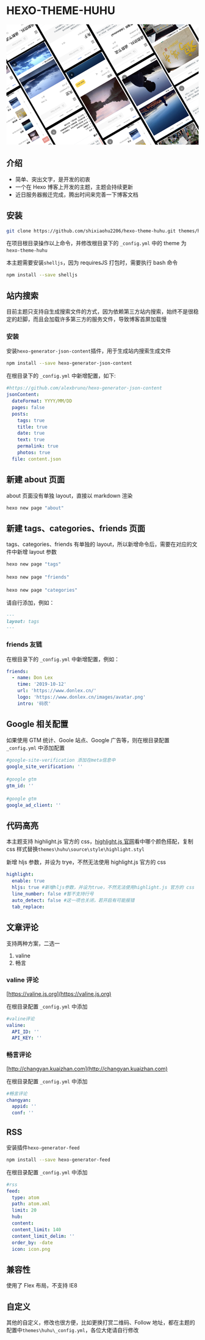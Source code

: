 # HEXO-THEME-HUHU

![huhu](/source/images/huhu.png)

## 介绍

- 简单、突出文字，是开发的初衷
- 一个在 Hexo 博客上开发的主题，主题会持续更新
- 近日服务器搬迁完成，腾出时间来完善一下博客文档

## 安装

```bash
git clone https://github.com/shixiaohu2206/hexo-theme-huhu.git themes/hexo-theme-huhu
```

在项目根目录操作以上命令，并修改根目录下的 `_config.yml` 中的 theme 为 `hexo-theme-huhu`

本主题需要安装`shelljs`，因为 requiresJS 打包时，需要执行 bash 命令

```bash
npm install --save shelljs
```

## 站内搜索

目前主题只支持自生成搜索文件的方式，因为依赖第三方站内搜索，始终不是很稳定的赶脚，而且会加载许多第三方的服务文件，导致博客首屏加载慢

### 安装

安装`hexo-generator-json-content`插件，用于生成站内搜索生成文件

```bash
npm install --save hexo-generator-json-content
```

在根目录下的 `_config.yml` 中新增配置，如下:

```yml
#https://github.com/alexbruno/hexo-generator-json-content
jsonContent:
  dateFormat: YYYY/MM/DD
  pages: false
  posts:
    tags: true
    title: true
    date: true
    text: true
    permalink: true
    photos: true
  file: content.json
```

## 新建 about 页面

about 页面没有单独 layout，直接以 markdown 渲染

```bash
hexo new page "about"
```

## 新建 tags、categories、friends 页面

tags、categories、friends 有单独的 layout，所以新增命令后，需要在对应的文件中新增 layout 参数

```bash
hexo new page "tags"

hexo new page "friends"

hexo new page "categories"
```

请自行添加，例如：

```markdown
---
layout: tags
---
```

### friends 友链

在根目录下的 `_config.yml` 中新增配置，例如：

```yml
friends:
  - name: Don Lex
    time: '2019-10-12'
    url: 'https://www.donlex.cn/'
    logo: 'https://www.donlex.cn/images/avatar.png'
    intro: '码农'
```

## Google 相关配置

如果使用 GTM 统计、Goole 站点、Google 广告等，则在根目录配置`_config.yml` 中添加配置

```yml
#google-site-verification 添加在meta信息中
google_site_verification: ''

#google gtm
gtm_id: ''

#google gtm
google_ad_client: ''
```

## 代码高亮

本主题支持 highlight.js 官方的 css，[highlight.js 官网](https://highlightjs.org/static/demo/)看中哪个颜色搭配，复制 css 样式替换`themes\huhu\source\style\highlight.styl`

新增 hljs 参数，并设为 trye，不然无法使用 highlight.js 官方的 css

```yml
highlight:
  enable: true
  hljs: true #新增hljs参数，并设为true，不然无法使用highlight.js 官方的 css
  line_number: false #暂不支持行号
  auto_detect: false #这一项也关闭，若开启有可能报错
  tab_replace:
```

## 文章评论

支持两种方案，二选一

1. valine
2. 畅言

### valine 评论

[https://valine.js.org](https://valine.js.org)

在根目录配置 `_config.yml` 中添加

```yml
#valine评论
valine:
  API_ID: ''
  API_KEY: ''
```

### 畅言评论

[http://changyan.kuaizhan.com](http://changyan.kuaizhan.com)

在根目录配置 `_config.yml` 中添加

```yml
#畅言评论
changyan:
  appid: ''
  conf: ''
```

## RSS

安装插件`hexo-generator-feed`

```bash
npm install --save hexo-generator-feed
```

在根目录配置 `_config.yml` 中添加

```yml
#rss
feed:
  type: atom
  path: atom.xml
  limit: 20
  hub:
  content:
  content_limit: 140
  content_limit_delim: ''
  order_by: -date
  icon: icon.png
```

## 兼容性

使用了 Flex 布局，不支持 IE8

## 自定义

其他的自定义，修改也很方便，比如更换打赏二维码、Follow 地址，都在主题的配置中`themes\huhu\_config.yml`，各位大佬请自行修改
